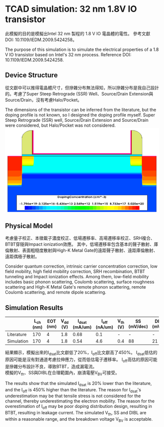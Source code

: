 # TCAD simulation: 32 nm 1.8V IO transistor
此模擬的目的是模擬出Intel 32 nm 製程的 1.8 V IO 電晶體的電性。
參考文獻DOI: 10.1109/IEDM.2009.5424258。  

The purpose of this simulation is to simulate the electrical properties of a 1.8 V IO transistor based on Intel's 32 nm process.
Reference DOI: 10.1109/IEDM.2009.5424258.

## Device Structure
從文獻中可以推得電晶體尺寸，但摻雜分布無法得知，所以摻雜分布是我自己設計的。考慮了Super Steep Retrograde (SSR) Well、Source/Drain Extension與Source/Drain，沒有考慮Halo/Pocket。  

The dimensions of the transistor can be inferred from the literature, but the doping profile is not known, so I designed the doping profile myself. Super Steep Retrograde (SSR) well, Source/Drain Extension and Source/Drain were considered, but Halo/Pocket was not considered.
![image](https://github.com/luyucheng945/TCAD/blob/main/Device%20Structure%20of%2032%20nm%20IO%20transistor.png)

## Physical Model
考慮量子校正、本徵載子濃度校正、低場遷移率、高場遷移率校正、SRH複合、BTBT穿隧與Impact ionization效應。
其中，低場遷移率包含基本的聲子散射、庫倫散射、表面粗糙度散射與High-K Metal Gate的遠距聲子散射、遠距庫倫散射、遠距偶極子散射。  

Consider quantum correction, intrinsic carrier concentration correction, low field mobility, high field mobility correction, SRH recombination, BTBT tunneling and Impact ionization effects. Among them, low-field mobility includes basic phonon scattering, Coulomb scattering, surface roughness scattering and High-K Metal Gate's remote phonon scattering, remote Coulomb scattering, and remote dipole scattering.
## Simulation Results

| |L<sub>ch</sub> (nm)|EOT (nm)|V<sub>dd</sub> (V)|I<sub>dsat</sub> (mA/um)|I<sub>off</sub> (nA/um)|V<sub>th</sub> (V)|SS (mV/dec)|DIBL (mV/V)|V<sub>BV</sub> (V)|
| -- | -- | -- | -- | -- | -- | -- | -- | -- | -- |
|Literature|170|4|1.8|0.68|0.1|- |- | - | - |
|Simulation|170|4|1.8|0.54|4.6|0.4 |88 |21 |3.0 |

結果顯示，模擬出來的I<sub>dsat</sub>比文獻低了20%，I<sub>off</sub>比文獻高了450%。
I<sub>dsat</sub>低估的原因可能是沒有對通道考慮拉伸應力，從而低估電子遷移率。
I<sub>off</sub>高估的原因可能是摻雜分布設計不良，導致BTBT，造成漏電流。  
模擬的V<sub>th</sub>、SS與DIBL在合理範圍內，崩潰電壓V<sub>BV</sub>可接受。

The results show that the simulated I<sub>dsat</sub> is 20% lower than the literature, and the I<sub>off</sub> is 450% higher than the literature.
The reason for I<sub>dsat</sub>'s underestimation may be that tensile stress is not considered for the channel, thereby underestimating the electron mobility.
The reason for the overestimation of I<sub>off</sub> may be poor doping distribution design, resulting in BTBT, resulting in leakage current.
The simulated V<sub>th</sub>, SS and DIBL are within a reasonable range, and the breakdown voltage V<sub>BV</sub> is acceptable.

